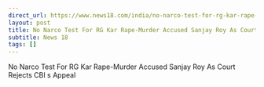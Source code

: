 ```yaml
---
direct_url: https://www.news18.com/india/no-narco-test-for-rg-kar-rape-murder-accused-sanjay-roy-as-court-rejects-cbis-appeal-9050065.html
layout: post
title: No Narco Test For RG Kar Rape-Murder Accused Sanjay Roy As Court Rejects CBI s Appeal
subtitle: News 18
tags: []
---
```


No Narco Test For RG Kar Rape-Murder Accused Sanjay Roy As Court Rejects CBI s Appeal

